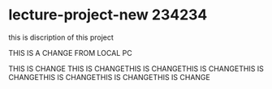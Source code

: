# lecture-project-new 234234


this is discription of this project

THIS IS A CHANGE FROM LOCAL PC

THIS IS CHANGE
THIS IS CHANGETHIS IS CHANGETHIS IS CHANGETHIS IS CHANGETHIS IS CHANGETHIS IS CHANGETHIS IS CHANGE
